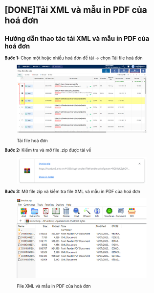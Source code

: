 # \[DONE]Tải XML và mẫu in PDF của hoá đơn

## Hướng dẫn thao tác tải XML và mẫu in PDF của hoá đơn

**Bước 1:** Chọn một hoặc nhiều hoá đơn để tải -> chọn Tải file hoá đơn

<figure><img src="../.gitbook/assets/9.png" alt=""><figcaption><p>Tải file hoá đơn</p></figcaption></figure>

**Bước 2:** Kiểm tra và mở file .zip được tải về

<figure><img src="../.gitbook/assets/10.png" alt=""><figcaption></figcaption></figure>

**Bước 3:** Mở file zip và kiểm tra file XML và mẫu in PDF của hoá đơn

<figure><img src="../.gitbook/assets/11.png" alt=""><figcaption><p>File XML và mẫu in PDF của hoá đơn</p></figcaption></figure>

